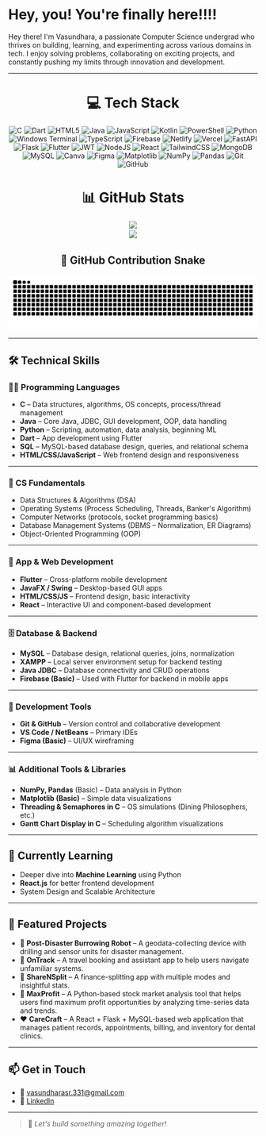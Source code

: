 # Hey, you! You're finally here!!!!

Hey there! I'm Vasundhara, a passionate Computer Science undergrad who thrives on building, learning, and experimenting across various domains in tech. I enjoy solving problems, collaborating on exciting projects, and constantly pushing my limits through innovation and development.

---

<div align="center">

# 💻 Tech Stack  
![C](https://img.shields.io/badge/c-%2300599C.svg?style=flat-square&logo=c&logoColor=white) 
![Dart](https://img.shields.io/badge/dart-%230175C2.svg?style=flat-square&logo=dart&logoColor=white) 
![HTML5](https://img.shields.io/badge/html5-%23E34F26.svg?style=flat-square&logo=html5&logoColor=white) 
![Java](https://img.shields.io/badge/java-%23ED8B00.svg?style=flat-square&logo=openjdk&logoColor=white) 
![JavaScript](https://img.shields.io/badge/javascript-%23323330.svg?style=flat-square&logo=javascript&logoColor=%23F7DF1E) 
![Kotlin](https://img.shields.io/badge/kotlin-%237F52FF.svg?style=flat-square&logo=kotlin&logoColor=white) 
![PowerShell](https://img.shields.io/badge/PowerShell-%235391FE.svg?style=flat-square&logo=powershell&logoColor=white) 
![Python](https://img.shields.io/badge/python-3670A0?style=flat-square&logo=python&logoColor=ffdd54) 
![Windows Terminal](https://img.shields.io/badge/Windows%20Terminal-%234D4D4D.svg?style=flat-square&logo=windows-terminal&logoColor=white) 
![TypeScript](https://img.shields.io/badge/typescript-%23007ACC.svg?style=flat-square&logo=typescript&logoColor=white) 
![Firebase](https://img.shields.io/badge/firebase-%23039BE5.svg?style=flat-square&logo=firebase) 
![Netlify](https://img.shields.io/badge/netlify-%23000000.svg?style=flat-square&logo=netlify&logoColor=#00C7B7) 
![Vercel](https://img.shields.io/badge/vercel-%23000000.svg?style=flat-square&logo=vercel&logoColor=white) 
![FastAPI](https://img.shields.io/badge/FastAPI-005571?style=flat-square&logo=fastapi) 
![Flask](https://img.shields.io/badge/flask-%23000.svg?style=flat-square&logo=flask&logoColor=white) 
![Flutter](https://img.shields.io/badge/Flutter-%2302569B.svg?style=flat-square&logo=Flutter&logoColor=white) 
![JWT](https://img.shields.io/badge/JWT-black?style=flat-square&logo=JSON%20web%20tokens) 
![NodeJS](https://img.shields.io/badge/node.js-6DA55F?style=flat-square&logo=node.js&logoColor=white) 
![React](https://img.shields.io/badge/react-%2320232a.svg?style=flat-square&logo=react&logoColor=%2361DAFB) 
![TailwindCSS](https://img.shields.io/badge/tailwindcss-%2338B2AC.svg?style=flat-square&logo=tailwind-css&logoColor=white) 
![MongoDB](https://img.shields.io/badge/MongoDB-%234ea94b.svg?style=flat-square&logo=mongodb&logoColor=white) 
![MySQL](https://img.shields.io/badge/mysql-4479A1.svg?style=flat-square&logo=mysql&logoColor=white) 
![Canva](https://img.shields.io/badge/Canva-%2300C4CC.svg?style=flat-square&logo=Canva&logoColor=white) 
![Figma](https://img.shields.io/badge/figma-%23F24E1E.svg?style=flat-square&logo=figma&logoColor=white) 
![Matplotlib](https://img.shields.io/badge/Matplotlib-%23ffffff.svg?style=flat-square&logo=Matplotlib&logoColor=black) 
![NumPy](https://img.shields.io/badge/numpy-%23013243.svg?style=flat-square&logo=numpy&logoColor=white) 
![Pandas](https://img.shields.io/badge/pandas-%23150458.svg?style=flat-square&logo=pandas&logoColor=white) 
![Git](https://img.shields.io/badge/git-%23F05033.svg?style=flat-square&logo=git&logoColor=white) 
![GitHub](https://img.shields.io/badge/github-%23121011.svg?style=flat-square&logo=github&logoColor=white)

# 📊 GitHub Stats  
![](https://nirzak-streak-stats.vercel.app/?user=Vasundhara-331&theme=react&hide_border=true)<br/>
![](https://github-readme-stats.vercel.app/api/top-langs/?username=Vasundhara-331&theme=react&hide_border=true&include_all_commits=true&count_private=false&layout=compact)

## 🐍 GitHub Contribution Snake  
![snake gif](https://raw.githubusercontent.com/Vasundhara-331/Vasundhara-331/output/github-contribution-grid-snake-dark.svg)

</div>

---

## 🛠️ Technical Skills

### 👨‍💻 Programming Languages
- **C** – Data structures, algorithms, OS concepts, process/thread management  
- **Java** – Core Java, JDBC, GUI development, OOP, data handling  
- **Python** – Scripting, automation, data analysis, beginning ML  
- **Dart** – App development using Flutter  
- **SQL** – MySQL-based database design, queries, and relational schema  
- **HTML/CSS/JavaScript** – Web frontend design and responsiveness  

---

### 🧠 CS Fundamentals
- Data Structures & Algorithms (DSA)  
- Operating Systems (Process Scheduling, Threads, Banker's Algorithm)  
- Computer Networks (protocols, socket programming basics)  
- Database Management Systems (DBMS – Normalization, ER Diagrams)  
- Object-Oriented Programming (OOP)  

---

### 📱 App & Web Development
- **Flutter** – Cross-platform mobile development  
- **JavaFX / Swing** – Desktop-based GUI apps  
- **HTML/CSS/JS** – Frontend design, basic interactivity  
- **React** – Interactive UI and component-based development  

---

### 🗄️ Database & Backend
- **MySQL** – Database design, relational queries, joins, normalization  
- **XAMPP** – Local server environment setup for backend testing  
- **Java JDBC** – Database connectivity and CRUD operations  
- **Firebase (Basic)** – Used with Flutter for backend in mobile apps  

---

### 🧪 Development Tools
- **Git & GitHub** – Version control and collaborative development  
- **VS Code / NetBeans** – Primary IDEs  
- **Figma (Basic)** – UI/UX wireframing  

---

### 📊 Additional Tools & Libraries
- **NumPy, Pandas** (Basic) – Data analysis in Python  
- **Matplotlib (Basic)** – Simple data visualizations  
- **Threading & Semaphores in C** – OS simulations (Dining Philosophers, etc.)  
- **Gantt Chart Display in C** – Scheduling algorithm visualizations  

---

## 🌱 Currently Learning
- Deeper dive into **Machine Learning** using Python  
- **React.js** for better frontend development  
- System Design and Scalable Architecture  

---

## 📂 Featured Projects
- 🚨 **Post-Disaster Burrowing Robot** – A geodata-collecting device with drilling and sensor units for disaster management.  
- 📲 **OnTrack** – A travel booking and assistant app to help users navigate unfamiliar systems.  
- 💸 **ShareNSplit** – A finance-splitting app with multiple modes and insightful stats.  
- 💸 **MaxProfit** – A Python-based stock market analysis tool that helps users find maximum profit opportunities by analyzing time-series data and trends.  
- ❤️ **CareCraft** – A React + Flask + MySQL-based web application that manages patient records, appointments, billing, and inventory for dental clinics.  

---

## 📫 Get in Touch
- 📧 vasundharasr.331@gmail.com  
- 💼 [LinkedIn](https://www.linkedin.com/in/vasundhara-s-r/)  

---

> 🚀 *Let's build something amazing together!*
